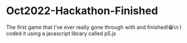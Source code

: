 # Oct2022-Hackathon-Finished

The first game that I've ever really gone through with and finished!😁\n
I coded it using a javascript library called p5.js
